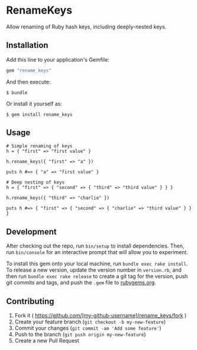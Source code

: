 # RenameKeys

Allow renaming of Ruby hash keys, including deeply-nested keys.

## Installation

Add this line to your application's Gemfile:

```ruby
gem "rename_keys"
```

And then execute:

    $ bundle

Or install it yourself as:

    $ gem install rename_keys

## Usage

```
# Simple renaming of keys
h = { "first" => "first value" }

h.rename_keys({ "first" => "a" })

puts h #=> { "a" => "first value" }
```

```
# Deep nesting of keys
h = { "first" => { "second" => { "third" => "third value" } } }

h.rename_keys({ "third" => "charlie" })

puts h #=> { "first" => { "second" => { "charlie" => "third value" } } }
```

## Development

After checking out the repo, run `bin/setup` to install dependencies. Then, run `bin/console` for an interactive prompt that will allow you to experiment.

To install this gem onto your local machine, run `bundle exec rake install`. To release a new version, update the version number in `version.rb`, and then run `bundle exec rake release` to create a git tag for the version, push git commits and tags, and push the `.gem` file to [rubygems.org](https://rubygems.org).

## Contributing

1. Fork it ( https://github.com/[my-github-username]/rename_keys/fork )
2. Create your feature branch (`git checkout -b my-new-feature`)
3. Commit your changes (`git commit -am 'Add some feature'`)
4. Push to the branch (`git push origin my-new-feature`)
5. Create a new Pull Request
